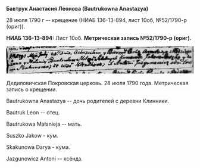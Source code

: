 **Бавтрук Анастасия Леонова (Bautrukowna Anastazya)**

28 июля 1790 г -- крещение (НИАБ 136-13-894, лист 10об, №52/1790-р
(ориг)).

**НИАБ 136-13-894:** Лист 10об. **Метрическая запись №52/1790-р
(ориг).**

![](./media/4635e8c847da7aa52f0fb4b636bdc6eb07324b11.png)

Дедиловичская Покровская церковь. 28 июля 1790 года. Метрическая запись
о крещении.

Bautrukowna Anastazya -- дочь родителей с деревни Клинники.

Bautruk Leon -- отец.

Bautrukowa Małanieja -- мать.

Suszko Jakow - кум.

Skakunowa Darya - кума.

Jazgunowicz Antoni -- ксёндз.
